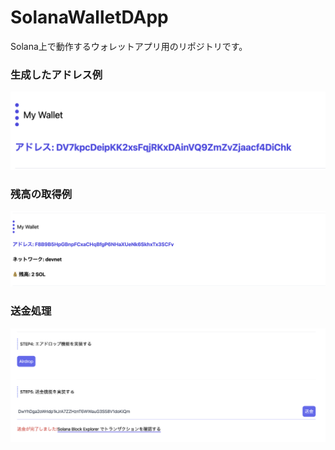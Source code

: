# SolanaWalletDApp
Solana上で動作するウォレットアプリ用のリポジトリです。

### 生成したアドレス例
 <img src="./assets/wallet.png">

### 残高の取得例
 <img src="./assets/balance.png"> 

### 送金処理
 <img src="./assets/send.png">